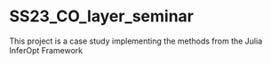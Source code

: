 # SS23_CO_layer_seminar
This project is a case study implementing the methods from the Julia InferOpt Framework
